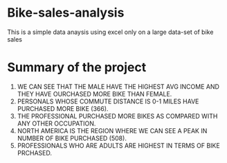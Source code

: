 # Bike-sales-analysis
This is a simple data anaysis using excel only on a large data-set of bike sales

# Summary of the project
1. WE CAN SEE THAT THE MALE HAVE THE HIGHEST AVG INCOME AND THEY HAVE OURCHASED MORE BIKE THAN FEMALE.
2. PERSONALS WHOSE COMMUTE DISTANCE IS 0-1 MILES HAVE PURCHASED MORE BIKE (366).
3. THE PROFESSIONAL PURCHASED MORE BIKES AS COMPARED WITH ANY OTHER OCCUPATION.
4. NORTH AMERICA IS THE REGION WHERE WE CAN SEE A PEAK IN NUMBER OF BIKE PURCHASED (508).
5. PROFESSIONALS WHO ARE ADULTS ARE HIGHEST IN TERMS OF BIKE PRCHASED.






